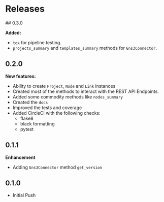 # Releases

## 0.3.0

**Added:**

- `tox` for pipeline testing.
- `projects_summary` and `templates_summary` methods for `Gns3Connector`.

## 0.2.0

**New features:**

- Ability to create `Project`, `Node` and `Link` instances
- Created most of the methods to interact with the REST API Endpoints.
- Added some commodity methods like `nodes_summary`
- Created the `docs`
- Improved the tests and coverage
- Added CircleCI with the following checks:
    - flake8
    - black formatting
    - pytest

## 0.1.1

**Enhancement**
- Adding `Gns3Connector` method `get_version`

## 0.1.0

- Initial Push
